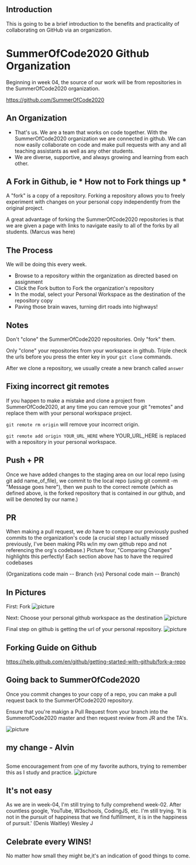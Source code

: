 ## Introduction

This is going to be a brief introduction to the benefits and practicality of collaborating on GitHub
via an organization.

# SummerOfCode2020 Github Organization

Beginning in week 04, the source of our work will be from repositories in the SummerOfCode2020 organization.

<https://github.com/SummerOfCode2020>

## An Organization

- That's us. We are a team that works on code together. With the SummerOfCode2020 organization we are connected in github.
We can now easily collaborate on code and make pull requests with any and all teaching assistants as well as any other students.
- We are diverse, supportive, and always growing and learning from each other.

## A Fork in Github, ie * How not to Fork things up *

A "fork" is a copy of a repository. Forking a repository allows you to freely experiment with changes on your personal copy independently from the original project.

A great advantage of forking the SummerOfCode2020 repositories is that we are given a page with links to navigate easily to all of the forks by all students.
(Marcus was here)
## The Process

We will be doing this every week.

- Browse to a repository within the organization as directed based on assignment
- Click the Fork button to Fork the organization's repository
- In the modal, select your Personal Workspace as the destination of the repository copy
- Paving those brain waves, turning dirt roads into highways!

## Notes

Don't "clone" the SummerOfCode2020 repositories. Only "fork" them.

Only "clone" your repositories from your workspace in github. Triple check the urls before you press the enter key in your `git clone` commands.

After we clone a repository, we usually create a new branch called `answer`

## Fixing incorrect git remotes

If you happen to make a mistake and clone a project from SummerOfCode2020, at any time you can remove your git "remotes" and replace them with your personal workspace project.

`git remote rm origin` will remove your incorrect origin.

`git remote add origin YOUR_URL_HERE` where YOUR_URL_HERE is replaced with a repository in your personal workspace.

## Push + PR
Once we have added changes to the staging area on our local repo (using git add name_of_file), we commit to the local repo (using git commit -m "Message goes here"), then we push to the correct remote (which as defined above, is the forked repository that is contained in *our* github, and will be denoted by our name.) 
## PR
When making a pull request, we *do* have to compare our previously pushed commits to the organization's code (a crucial step I actually missed previously, I've been making PRs w/in my own github repo and not referencing the org's codebase.)  Picture four, "Comparing Changes" highlights this perfectly! Each section above has to have the required codebases 

(Organizations code main -- Branch {vs} Personal code main -- Branch) 

## In Pictures

First: Fork
![picture](01_First_Fork.png)

Next: Choose your personal github workspace as the destination
![picture](02_Select_Destination.png)

Final step on github is getting the url of your personal repository.
![picture](03_Your_Repository.png)

## Forking Guide on Github

<https://help.github.com/en/github/getting-started-with-github/fork-a-repo>

## Going back to SummerOfCode2020

Once you commit changes to your copy of a repo, you can make a pull request back to the SummerOfCode2020 repository.

Ensure that you're makign a Pull Request from your branch into the SummerofCode2020 master and then request review from JR and the TA's.

![picture](04_Back_to_SummerOfCode2020.png)

## my change - Alvin
##

Some encouragement from one of my favorite authors, trying to remember this as I study and practice.
![picture](05_Emerson_Pace_Nature.jpg)

## It's not easy
As we are in week-04, I'm still trying to fully comprehend week-02. After countless google, YouTube, W3schools, CodingJS, etc. I'm still trying. 'It is not in the pursuit of happiness that we find fulfillment, it is in the happiness of pursuit.' (Denis Waitley)
Wesley J
## Celebrate every WINS!
 No matter how small they might be,it's an indication of good things to come.
 